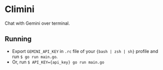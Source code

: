 # Climini

Chat with Gemini over terminal.

## Running

- Export `GEMINI_API_KEY` in `.rc` file of your `{bash | zsh | sh}` profile and run `$ go run main.go`.
- Or, run `$ API_KEY={api_key} go run main.go`
